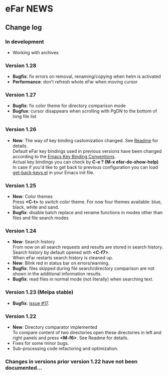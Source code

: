 # eFar NEWS

## Change log

### In development
* Working with archives

### Version 1.28
* **Bugfix**: fix errors on removal, renaming/copying when helm is activated 
* **Performance**: don't refresh whole eFar when moving cursor

### Version 1.27
* **Bugfix**: fix color theme for directory comparison mode
* **Bugfux**: cursor disappears when scrolling with PgDN to the bottom of long file list

### Version 1.26
* **New**: The way of key binding castomization changed. See [Readme](README.md) for details.  
Default eFar key bindings used in previous versions have been changed according to the [Emacs Key Binding Conventions](https://www.gnu.org/software/emacs/manual/html_node/elisp/Key-Binding-Conventions.html).  
  Actual key bindings you can check by **C-e ? (M-x efar-do-show-help)**  
  In case if you'd like to get back to previous configuration you can load [get-back-keys.el](adds/get-back-keys.el) in your Emacs init file.  

### Version 1.25
* **New**: Color themes  
Press **\<C-t\>** to switch color theme. For now four themes available: blue, black, white and sand.
* **Bugfix**: disable batch replace and rename functions in modes other than files and file search modes

### Version 1.24
* **New**: Search history  
From now on all search requests and results are stored in search history.  
Search history by default opened with **\<C-f7\>**.  
When eFar restarts search history is cleaned up.
* **New**: Blink red in status bar on errors/warning.
* **Bugfix**: files skipped during file search/directory comparison are not shown in the additional information results.
* **Bugfix**: read files in normal mode (not literally) when searching text.

### Version 1.23 (Melpa stable)
* **Bugfix**: [issue #17](https://github.com/suntsov/efar/issues/17).
  
### Version 1.22
* **New**: Directory comparator implemented  
To compare content of two directories open these directories in left and right panels and press **\<M-f6\>**. See Readme for details.
* Fixes for some minor bugs.
* Sub-processing code refactoring and optimization.
  
### Changes in versions prior version 1.22 have not been documented...
